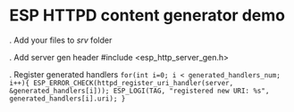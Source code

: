 # ESP HTTPD content generator demo

. Add your files to *srv* folder

. Add server gen header
#include <esp_http_server_gen.h>

. Register generated handlers
`
for(int i=0; i < generated_handlers_num; i++){
	ESP_ERROR_CHECK(httpd_register_uri_handler(server, &generated_handlers[i]));
	ESP_LOGI(TAG, "registered new URI: %s", generated_handlers[i].uri);
}
`

